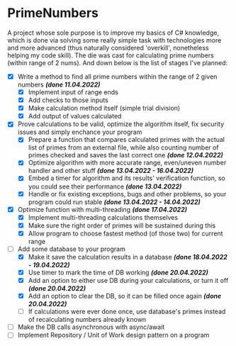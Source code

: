 # PrimeNumbers
A project whose sole purpose is to improve my basics of C# knowledge, which is done via solving some really simple task with technologies more and more advanced (thus naturally considered 'overkill', nonetheless helping my code skill). The die was cast for calculating prime numbers (within range of 2 nums). And down below is the list of stages I've planned:

- [X] Write a method to find all prime numbers within the range of 2 given numbers ***(done 11.04.2022)***
  - [X] Implement input of range ends
  - [X] Add checks to those inputs
  - [X] Make calculation method itself (simple trial division)
  - [X] Add output of values calculated
- [X] Prove calculations to be valid, optimize the algorithm itself, fix security issues and simply enchance your program
  - [X] Prepare a function that compares calculated primes with the actual list of primes from an external file, while also counting number of primes checked and saves the last correct one ***(done 12.04.2022)***
  - [X] Optimize algorithm with more accurate range, even/uneven number handler and other stuff ***(done 13.04.2022 - 16.04.2022)***
  - [X] Embed a timer for algorithm and its results' verification function, so you could see their performance ***(done 13.04.2022)***
  - [X] Handle or fix existing exceptions, bugs and other problems, so your program could run stable ***(done 13.04.2022 - 14.04.2022)***
- [X] Optimize function with multi-threading ***(done 17.04.2022)***
  - [X] Implement multi-threading calculations themselves
  - [X] Make sure the right order of primes will be sustained during this
  - [X] Allow program to choose fastest method (of those two) for current range
- [ ] Add some database to your program
  - [X] Make it save the calculation results in a database ***(done 18.04.2022 - 19.04.2022)***
  - [X] Use timer to mark the time of DB working ***(done 20.04.2022)***
  - [X] Add an option to either use DB during your calculations, or turn it off ***(done 20.04.2022)***
  - [X] Add an option to clear the DB, so it can be filled once again ***(done 20.04.2022)***
  - [ ] If calculations were ever done once, use database's primes instead of recalculating numbers already known
- [ ] Make the DB calls asynchronous with async/await
- [ ] Implement Repository / Unit of Work design pattern on a program
